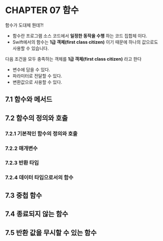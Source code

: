 # CHAPTER 07 함수

함수가 도대체 뭔데?!
* 함수란 프로그램 소스 코드에서 **일정한 동작을 수행** 하는 코드 집합체 이다.
* Swift에서의 함수는 **1급 객체(first class citizen)** 이기 때문에 하나의 값으로도 사용할 수 있습니다.

다음 조건을 모두 충족하는 객체를 **1급 객체(first class citizen)** 라고 한다
* 변수에 담을 수 있다.
* 파라미터로 전달할 수 있다.
* 변환값으로 사용할 수 있다.

## 7.1 함수와 메서드

## 7.2 함수의 정의와 호출

### 7.2.1 기본적인 함수의 정의와 호출

### 7.2.2 매개변수

### 7.2.3 반환 타입

### 7.2.4 데이터 타입으로서의 함수

## 7.3 중첩 함수

## 7.4 종료되지 않는 함수

## 7.5 반환 값을 무시할 수 있는 함수

